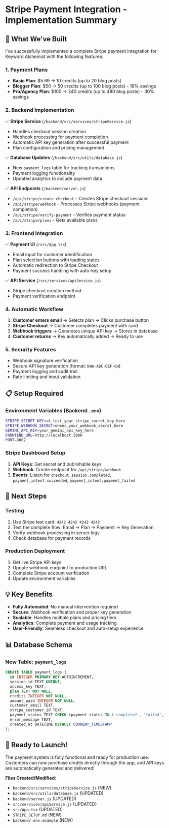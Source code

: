 # Stripe Payment Integration - Implementation Summary

## 🎯 What We've Built

I've successfully implemented a complete Stripe payment integration for Keyword Alchemist with the following features:

### **1. Payment Plans**
- **Basic Plan**: $5.99 → 10 credits (up to 20 blog posts)
- **Blogger Plan**: $50 → 50 credits (up to 100 blog posts) - 16% savings
- **Pro/Agency Plan**: $100 → 240 credits (up to 480 blog posts) - 30% savings

### **2. Backend Implementation** 
✅ **Stripe Service** (`/backend/src/services/stripeService.js`)
- Handles checkout session creation
- Webhook processing for payment completion
- Automatic API key generation after successful payment
- Plan configuration and pricing management

✅ **Database Updates** (`/backend/src/utils/database.js`)
- New `payment_logs` table for tracking transactions
- Payment logging functionality
- Updated analytics to include payment data

✅ **API Endpoints** (`/backend/server.js`)
- `/api/stripe/create-checkout` - Creates Stripe checkout sessions
- `/api/stripe/webhook` - Processes Stripe webhooks (payment completion)
- `/api/stripe/verify-payment` - Verifies payment status
- `/api/stripe/plans` - Gets available plans

### **3. Frontend Integration** 
✅ **Payment UI** (`/src/App.tsx`)
- Email input for customer identification
- Plan selection buttons with loading states
- Automatic redirection to Stripe Checkout
- Payment success handling with auto-key setup

✅ **API Service** (`/src/services/apiService.js`)
- Stripe checkout creation method
- Payment verification endpoint

### **4. Automatic Workflow**
1. **Customer enters email** → Selects plan → Clicks purchase button
2. **Stripe Checkout** → Customer completes payment with card
3. **Webhook triggers** → Generates unique API key → Stores in database
4. **Customer returns** → Key automatically added → Ready to use

### **5. Security Features**
- Webhook signature verification
- Secure API key generation (format: `KWA-ABC-DEF-GH`)
- Payment logging and audit trail
- Rate limiting and input validation

## 📋 Setup Required

### **Environment Variables** (Backend `.env`)
```bash
STRIPE_SECRET_KEY=sk_test_your_stripe_secret_key_here
STRIPE_WEBHOOK_SECRET=whsec_your_webhook_secret_here
GEMINI_API_KEY=your_gemini_api_key_here
FRONTEND_URL=http://localhost:3000
PORT=3002
```

### **Stripe Dashboard Setup**
1. **API Keys**: Get secret and publishable keys
2. **Webhook**: Create endpoint for `/api/stripe/webhook`
3. **Events**: Listen for `checkout.session.completed`, `payment_intent.succeeded`, `payment_intent.payment_failed`

## 🚀 Next Steps

### **Testing**
1. Use Stripe test card: `4242 4242 4242 4242`
2. Test the complete flow: Email → Plan → Payment → Key Generation
3. Verify webhook processing in server logs
4. Check database for payment records

### **Production Deployment**
1. Get live Stripe API keys
2. Update webhook endpoint to production URL
3. Complete Stripe account verification
4. Update environment variables

## 💡 Key Benefits

- **Fully Automated**: No manual intervention required
- **Secure**: Webhook verification and proper key generation
- **Scalable**: Handles multiple plans and pricing tiers
- **Analytics**: Complete payment and usage tracking
- **User-Friendly**: Seamless checkout and auto-setup experience

## 📊 Database Schema

### New Table: `payment_logs`
```sql
CREATE TABLE payment_logs (
  id INTEGER PRIMARY KEY AUTOINCREMENT,
  session_id TEXT UNIQUE,
  access_key TEXT,
  plan TEXT NOT NULL,
  credits INTEGER NOT NULL,
  amount_paid INTEGER NOT NULL,
  customer_email TEXT,
  stripe_customer_id TEXT,
  payment_status TEXT CHECK (payment_status IN ('completed', 'failed', 'pending')),
  error_message TEXT,
  created_at DATETIME DEFAULT CURRENT_TIMESTAMP
);
```

## 🎉 Ready to Launch!

The payment system is fully functional and ready for production use. Customers can now purchase credits directly through the app, and API keys are automatically generated and delivered!

**Files Created/Modified:**
- `backend/src/services/stripeService.js` (NEW)
- `backend/src/utils/database.js` (UPDATED)
- `backend/server.js` (UPDATED)
- `src/services/apiService.js` (UPDATED) 
- `src/App.tsx` (UPDATED)
- `STRIPE_SETUP.md` (NEW)
- `backend/.env.example` (NEW)
